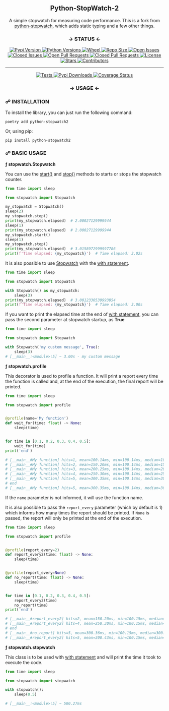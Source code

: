 <!-- ================ TITLE/DESC ================ -->

<div align='center'>
    <h2>Python-StopWatch-2</h2>
    <p>A simple stopwatch for measuring code performance. This is a fork from <a href='https://pypi.org/project/python-stopwatch/'>python-stopwatch</a>, which adds static typing and a few other things.</p>
</div>

<!-- ================ BADGES/LINKS ================ -->

<div align='center' width='50%'>
    <h3> → STATUS ←</h3>
    <a href="https://pepy.tech/project/python-stopwatch2">
        <img alt="Pypi Version" src='https://img.shields.io/pypi/v/python-stopwatch2?&style=for-the-badge'/>
    </a>
    <a href="https://www.python.org">
        <img alt="Python Versions" src='https://img.shields.io/pypi/pyversions/python-stopwatch2?&style=for-the-badge'/>
    </a>
    <a href="https://pypi.org/project/python-stopwatch2">
        <img alt="Wheel" src='https://img.shields.io/pypi/wheel/python-stopwatch2?&style=for-the-badge'/>
    </a>
    <a href="https://github.com/devRMA/python-stopwatch2">
        <img alt="Repo Size" src='https://img.shields.io/github/repo-size/devRMA/python-stopwatch2?&style=for-the-badge'/>
    </a>
    <a href="https://github.com/devRMA/python-stopwatch2/issues">
        <img alt="Open Issues" src='https://img.shields.io/github/issues-raw/devRMA/python-stopwatch2?&style=for-the-badge'/>
    </a>
    <a href="https://github.com/devRMA/python-stopwatch2/issues">
        <img alt="Closed Issues" src='https://img.shields.io/github/issues-closed-raw/devRMA/python-stopwatch2?&style=for-the-badge'/>
    </a>
    <a href="https://github.com/devRMA/python-stopwatch2/pulls">
        <img alt="Open Pull Requests" src='https://img.shields.io/github/issues-pr-raw/devRMA/python-stopwatch2?label=OPEN%20PR&style=for-the-badge'/>
    </a>
    <a href="https://github.com/devRMA/python-stopwatch2/pulls">
        <img alt="Closed Pull Requests" src='https://img.shields.io/github/issues-pr-closed-raw/devRMA/python-stopwatch2?label=CLOSED%20PR&style=for-the-badge'/>
    </a>
    <a href="https://github.com/devRMA/python-stopwatch2/blob/main/LICENSE">
        <img alt="License" src='https://img.shields.io/github/license/devRMA/python-stopwatch2?&style=for-the-badge'/>
    </a>
    <a href="https://github.com/devRMA/python-stopwatch2/stargazers">
        <img alt="Stars" src='https://img.shields.io/github/stars/devRMA/python-stopwatch2?&style=for-the-badge'/>
    </a>
    <a href="https://github.com/devRMA/python-stopwatch2/graphs/contributors">
        <img alt="Contributors" src='https://img.shields.io/github/contributors/devRMA/python-stopwatch2?&style=for-the-badge'/>
    </a>
</div>

<hr>

<div align='center' width='50%'>
    <a href="https://github.com/devRMA/python-stopwatch2">
        <img alt="Tests" src='https://github.com/devRMA/python-stopwatch2/actions/workflows/tests.yml/badge.svg?&style=for-the-badge'/>
    </a>
    <a href="https://pepy.tech/project/python-stopwatch2">
        <img alt="Pypi Downloads" src='https://pepy.tech/badge/python-stopwatch2?&style=for-the-badge'/>
    </a>
    <a href="https://coveralls.io/github/devRMA/python-stopwatch2">
        <img alt="Coverage Status" src='https://coveralls.io/repos/github/devRMA/python-stopwatch2/badge.svg?&style=for-the-badge'/>
    </a>
</div>

<!-- ================ INTRODUCTION ================ -->
<div align='center'>
    <h3>→ USAGE ←</h3>
</div>

<h3>☍ INSTALLATION</h3>

To install the library, you can just run the following command:

```shell
poetry add python-stopwatch2
```

Or, using pip:

```shell
pip install python-stopwatch2
```

<h3>☍ BASIC USAGE</h3>

<p><b>ƒ stopwatch.Stopwatch</b></p>

You can use the [start()](https://github.com/devRMA/python-stopwatch2/tree/main/docs#stopwatchstart) and [stop()](https://github.com/devRMA/python-stopwatch2/tree/main/docs#stopwatchstop) methods to starts or stops the stopwatch counter.

```python
from time import sleep

from stopwatch import Stopwatch

my_stopwatch = Stopwatch()
sleep(2)
my_stopwatch.stop()
print(my_stopwatch.elapsed)  # 2.00027129999944
sleep(1)
print(my_stopwatch.elapsed)  # 2.00027129999944
my_stopwatch.start()
sleep(1)
my_stopwatch.stop()
print(my_stopwatch.elapsed)  # 3.0158972999997786
print(f'Time elapsed: {my_stopwatch}')  # Time elapsed: 3.02s
```

It is also possible to use [Stopwatch](https://github.com/devRMA/python-stopwatch2/tree/main/docs#stopwatchstopwatch) with the [with statement](https://www.geeksforgeeks.org/with-statement-in-python/).

```python
from time import sleep

from stopwatch import Stopwatch

with Stopwatch() as my_stopwatch:
    sleep(3)
print(my_stopwatch.elapsed)  # 3.0012330539993854
print(f'Time elapsed: {my_stopwatch}')  # Time elapsed: 3.00s
```

If you want to print the elapsed time at the end of [with statement](https://www.geeksforgeeks.org/with-statement-in-python/), you can pass the second parameter at stopwatch startup, as <b>True</b>

```python
from time import sleep

from stopwatch import Stopwatch

with Stopwatch('my custom message', True):
    sleep(3)
# [__main__:<module>:5] ~ 3.00s - my custom message
```

<p><b>ƒ stopwatch.profile</b><p/>

This decorator is used to profile a function. It will print a report every time the function is called and, at the end of the execution, the final report will be printed.

```python
from time import sleep

from stopwatch import profile


@profile(name='My function')
def wait_for(time: float) -> None:
    sleep(time)


for time in [0.1, 0.2, 0.3, 0.4, 0.5]:
    wait_for(time)
print('end')

# [__main__#My function] hits=1, mean=100.14ms, min=100.14ms, median=100.14ms, max=100.14ms, dev=0.00μs
# [__main__#My function] hits=2, mean=150.20ms, min=100.14ms, median=150.20ms, max=200.26ms, dev=50.06ms
# [__main__#My function] hits=3, mean=200.25ms, min=100.14ms, median=200.26ms, max=300.35ms, dev=81.74ms
# [__main__#My function] hits=4, mean=250.30ms, min=100.14ms, median=250.30ms, max=400.44ms, dev=111.92ms
# [__main__#My function] hits=5, mean=300.35ms, min=100.14ms, median=300.35ms, max=500.55ms, dev=141.56ms
# end
# [__main__#My function] hits=5, mean=300.35ms, min=100.14ms, median=300.35ms, max=500.55ms, dev=141.56ms
```

If the ``name`` parameter is not informed, it will use the function name.

It is also possible to pass the ``report_every`` parameter (which by default is 1) which informs how many times the report should be printed. If ``None`` is passed, the report will only be printed at the end of the execution.

```python
from time import sleep

from stopwatch import profile


@profile(report_every=2)
def report_every2(time: float) -> None:
    sleep(time)


@profile(report_every=None)
def no_report(time: float) -> None:
    sleep(time)


for time in [0.1, 0.2, 0.3, 0.4, 0.5]:
    report_every2(time)
    no_report(time)
print('end')

# [__main__#report_every2] hits=2, mean=150.20ms, min=100.15ms, median=150.20ms, max=200.25ms, dev=50.05ms
# [__main__#report_every2] hits=4, mean=250.30ms, min=100.15ms, median=250.30ms, max=400.46ms, dev=111.92ms
# end
# [__main__#no_report] hits=5, mean=300.36ms, min=100.15ms, median=300.36ms, max=500.58ms, dev=141.57ms
# [__main__#report_every2] hits=5, mean=300.43ms, min=100.15ms, median=300.36ms, max=500.94ms, dev=141.68ms
```

<p><b>ƒ stopwatch.stopwatch</b></p>

This class is to be used with [with statement](https://www.geeksforgeeks.org/with-statement-in-python/) and will print the time it took to execute the code.

```python
from time import sleep

from stopwatch import stopwatch

with stopwatch():
    sleep(0.5)

# [__main__:<module>:5] ~ 500.27ms
```
